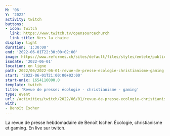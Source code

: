 ```yaml
---
M: '06'
Y: '2022'
activity: twitch
buttons:
- icon: twitch
  link: https://www.twitch.tv/opensourcechurch
  link_title: Vers la chaine
display: light
duration: '1:30:00'
end: '2022-06-01T22:30:00+02:00'
image: https://www.reformes.ch/sites/default/files/styles/entete/public/data/images/comm/257/Beno%C3%AEt%20Ischer.jpg
isodate: '2022-06-01'
location: en ligne
path: 2022/06/2022-06-01-revue-de-presse-ecologie-christianisme-gaming.md
start: '2022-06-01T21:00:00+02:00'
start-unix: 1654110000.0
template: twitch
title: 'Revue de presse: écologie - christianisme - gaming'
type: event
url: /activities/twitch/2022/06/01/revue-de-presse-ecologie-christianisme-gaming
with:
- Benoît Ischer
---
```

La revue de presse hebdomadaire de Benoît Ischer. Écologie, christianisme et gaming. En live sur twitch.